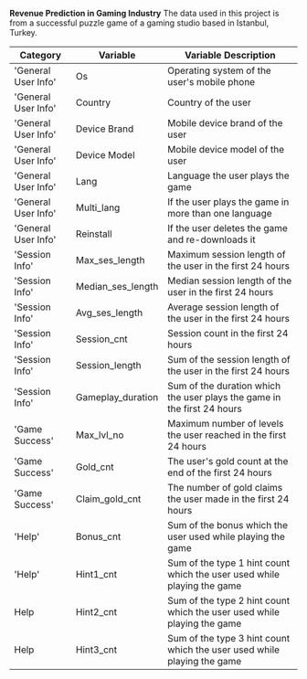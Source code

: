 **Revenue Prediction in Gaming Industry**
The data used in this project is from a successful puzzle game of a gaming studio based in Istanbul, Turkey.

| Category  | Variable | Variable Description |
| ------------- | ------------- | ------------ |
| 'General User Info'  | Os  | Operating system of the user's mobile phone |
| 'General User Info'  | Country  | Country of the user |
| 'General User Info'  | Device Brand  | Mobile device brand of the user |
| 'General User Info'  | Device Model  | Mobile device model of the user |
| 'General User Info'  | Lang  | Language the user plays the game |
| 'General User Info'  | Multi_lang  | If the user plays the game in more than one language |
| 'General User Info'  | Reinstall  | If the user deletes the game and re-downloads it |
| 'Session Info'  | Max_ses_length  | Maximum session length of the user in the first 24 hours |
| 'Session Info'  | Median_ses_length  | Median session length of the user in the first 24 hours |
| 'Session Info'  | Avg_ses_length  | Average session length of the user in the first 24 hours |
| 'Session Info'  | Session_cnt  | Session count in the first 24 hours |
| 'Session Info'  | Session_length  | Sum of the session length of the user in the first 24 hours |
| 'Session Info'  | Gameplay_duration | Sum of the duration which the user plays the game in  the first 24 hours |
| 'Game Success' | Max_lvl_no | Maximum number of levels the user reached in the first 24 hours |
| 'Game Success' | Gold_cnt | The user's gold count at the end of the first 24 hours |
| 'Game Success' | Claim_gold_cnt | The number of gold claims the user made in the first 24 hours |
| 'Help' | Bonus_cnt | Sum of the bonus which the user used while playing the game |
| 'Help' | Hint1_cnt | Sum of the type 1 hint count which the user used while playing the game |
| Help | Hint2_cnt | Sum of the type 2 hint count which the user used while playing the game |
| Help | Hint3_cnt | Sum of the type 3 hint count which the user used while playing the game |
